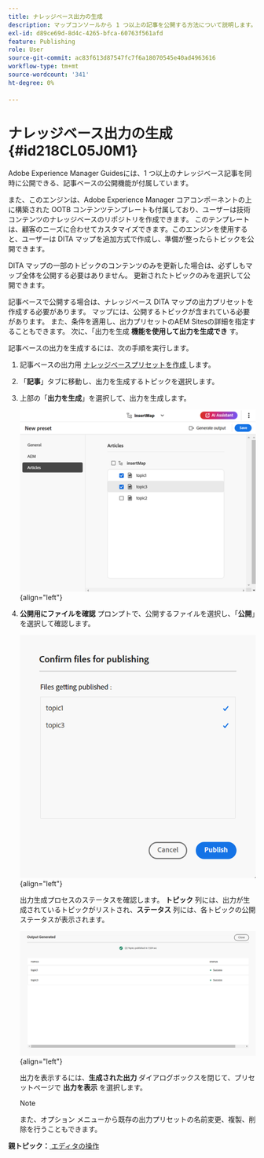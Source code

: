 ```yaml
---
title: ナレッジベース出力の生成
description: マップコンソールから 1 つ以上の記事を公開する方法について説明します。 AEM Guidesの DITA マップ内の 1 つ以上のトピックの出力を生成します。
exl-id: d89ce69d-8d4c-4265-bfca-60763f561afd
feature: Publishing
role: User
source-git-commit: ac83f613d87547fc7f6a18070545e40ad4963616
workflow-type: tm+mt
source-wordcount: '341'
ht-degree: 0%

---
```


# ナレッジベース出力の生成 {#id218CL05J0M1}

Adobe Experience Manager Guidesには、1 つ以上のナレッジベース記事を同時に公開できる、記事ベースの公開機能が付属しています。

また、このエンジンは、Adobe Experience Manager コアコンポーネントの上に構築された OOTB コンテンツテンプレートも付属しており、ユーザーは技術コンテンツのナレッジベースのリポジトリを作成できます。 このテンプレートは、顧客のニーズに合わせてカスタマイズできます。このエンジンを使用すると、ユーザーは DITA マップを追加方式で作成し、準備が整ったらトピックを公開できます。

DITA マップの一部のトピックのコンテンツのみを更新した場合は、必ずしもマップ全体を公開する必要はありません。 更新されたトピックのみを選択して公開できます。

記事ベースで公開する場合は、ナレッジベース DITA マップの出力プリセットを作成する必要があります。 マップには、公開するトピックが含まれている必要があります。 また、条件を適用し、出力プリセットのAEM Sitesの詳細を指定することもできます。 次に、「出力を生成 **機能を使用して出力を生成でき** す。

記事ベースの出力を生成するには、次の手順を実行します。

1. 記事ベースの出力用 [ ナレッジベースプリセットを作成 ](./generate-output-knowledge-base.md) します。
1. 「**記事**」タブに移動し、出力を生成するトピックを選択します。
1. 上部の「**出力を生成**」を選択して、出力を生成します。

   ![](images/add-preset-articles-tab_cs.png){align="left"}

1. **公開用にファイルを確認** プロンプトで、公開するファイルを選択し、「**公開**」を選択して確認します。

   ![ 新しい ](images/knowledge-base-confirm-files-for-publishing.png){align="left"}

   出力生成プロセスのステータスを確認します。 **トピック** 列には、出力が生成されているトピックがリストされ、**ステータス** 列には、各トピックの公開ステータスが表示されます。


   ![](images/add-preset-output-generated_cs.png){align="left"}

   出力を表示するには、**生成された出力** ダイアログボックスを閉じて、プリセットページで **出力を表示** を選択します。


   >[!NOTE]
   >
   > また、オプション メニューから既存の出力プリセットの名前変更、複製、削除を行うこともできます。


**親トピック：**&#x200B;[ エディタの操作 ](web-editor.md)
